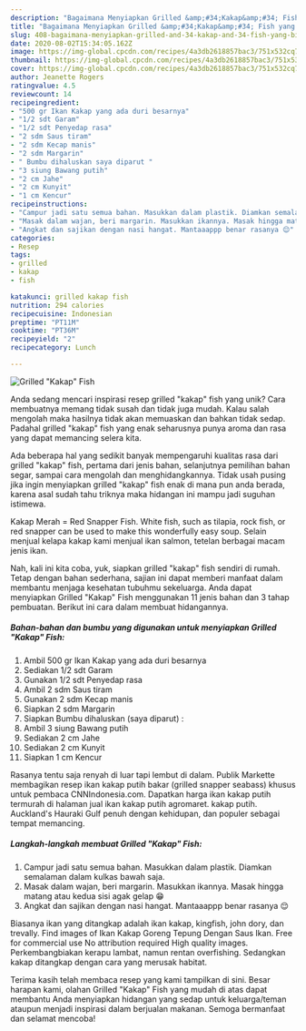 ```yaml
---
description: "Bagaimana Menyiapkan Grilled &amp;#34;Kakap&amp;#34; Fish yang Bisa Manjain Lidah"
title: "Bagaimana Menyiapkan Grilled &amp;#34;Kakap&amp;#34; Fish yang Bisa Manjain Lidah"
slug: 408-bagaimana-menyiapkan-grilled-and-34-kakap-and-34-fish-yang-bisa-manjain-lidah
date: 2020-08-02T15:34:05.162Z
image: https://img-global.cpcdn.com/recipes/4a3db2618857bac3/751x532cq70/grilled-kakap-fish-foto-resep-utama.jpg
thumbnail: https://img-global.cpcdn.com/recipes/4a3db2618857bac3/751x532cq70/grilled-kakap-fish-foto-resep-utama.jpg
cover: https://img-global.cpcdn.com/recipes/4a3db2618857bac3/751x532cq70/grilled-kakap-fish-foto-resep-utama.jpg
author: Jeanette Rogers
ratingvalue: 4.5
reviewcount: 14
recipeingredient:
- "500 gr Ikan Kakap yang ada duri besarnya"
- "1/2 sdt Garam"
- "1/2 sdt Penyedap rasa"
- "2 sdm Saus tiram"
- "2 sdm Kecap manis"
- "2 sdm Margarin"
- " Bumbu dihaluskan saya diparut "
- "3 siung Bawang putih"
- "2 cm Jahe"
- "2 cm Kunyit"
- "1 cm Kencur"
recipeinstructions:
- "Campur jadi satu semua bahan. Masukkan dalam plastik. Diamkan semalaman dalam kulkas bawah saja."
- "Masak dalam wajan, beri margarin. Masukkan ikannya. Masak hingga matang atau kedua sisi agak gelap 😁"
- "Angkat dan sajikan dengan nasi hangat. Mantaaappp benar rasanya 😌"
categories:
- Resep
tags:
- grilled
- kakap
- fish

katakunci: grilled kakap fish 
nutrition: 294 calories
recipecuisine: Indonesian
preptime: "PT11M"
cooktime: "PT36M"
recipeyield: "2"
recipecategory: Lunch

---
```



![Grilled &#34;Kakap&#34; Fish](https://img-global.cpcdn.com/recipes/4a3db2618857bac3/751x532cq70/grilled-kakap-fish-foto-resep-utama.jpg)

Anda sedang mencari inspirasi resep grilled &#34;kakap&#34; fish yang unik? Cara membuatnya memang tidak susah dan tidak juga mudah. Kalau salah mengolah maka hasilnya tidak akan memuaskan dan bahkan tidak sedap. Padahal grilled &#34;kakap&#34; fish yang enak seharusnya punya aroma dan rasa yang dapat memancing selera kita.

Ada beberapa hal yang sedikit banyak mempengaruhi kualitas rasa dari grilled &#34;kakap&#34; fish, pertama dari jenis bahan, selanjutnya pemilihan bahan segar, sampai cara mengolah dan menghidangkannya. Tidak usah pusing jika ingin menyiapkan grilled &#34;kakap&#34; fish enak di mana pun anda berada, karena asal sudah tahu triknya maka hidangan ini mampu jadi suguhan istimewa.

Kakap Merah = Red Snapper Fish. White fish, such as tilapia, rock fish, or red snapper can be used to make this wonderfully easy soup. Selain menjual kelapa kakap kami menjual ikan salmon, tetelan berbagai macam jenis ikan.


Nah, kali ini kita coba, yuk, siapkan grilled &#34;kakap&#34; fish sendiri di rumah. Tetap dengan bahan sederhana, sajian ini dapat memberi manfaat dalam membantu menjaga kesehatan tubuhmu sekeluarga. Anda dapat menyiapkan Grilled &#34;Kakap&#34; Fish menggunakan 11 jenis bahan dan 3 tahap pembuatan. Berikut ini cara dalam membuat hidangannya.

<!--inarticleads1-->

##### Bahan-bahan dan bumbu yang digunakan untuk menyiapkan Grilled &#34;Kakap&#34; Fish:

1. Ambil 500 gr Ikan Kakap yang ada duri besarnya
1. Sediakan 1/2 sdt Garam
1. Gunakan 1/2 sdt Penyedap rasa
1. Ambil 2 sdm Saus tiram
1. Gunakan 2 sdm Kecap manis
1. Siapkan 2 sdm Margarin
1. Siapkan  Bumbu dihaluskan (saya diparut) :
1. Ambil 3 siung Bawang putih
1. Sediakan 2 cm Jahe
1. Sediakan 2 cm Kunyit
1. Siapkan 1 cm Kencur


Rasanya tentu saja renyah di luar tapi lembut di dalam. Publik Markette membagikan resep ikan kakap putih bakar (grilled snapper seabass) khusus untuk pembaca CNNIndonesia.com. Dapatkan harga ikan kakap putih termurah di halaman jual ikan kakap putih agromaret. kakap putih. Auckland&#39;s Hauraki Gulf penuh dengan kehidupan, dan populer sebagai tempat memancing. 

<!--inarticleads2-->

##### Langkah-langkah membuat Grilled &#34;Kakap&#34; Fish:

1. Campur jadi satu semua bahan. Masukkan dalam plastik. Diamkan semalaman dalam kulkas bawah saja.
1. Masak dalam wajan, beri margarin. Masukkan ikannya. Masak hingga matang atau kedua sisi agak gelap 😁
1. Angkat dan sajikan dengan nasi hangat. Mantaaappp benar rasanya 😌


Biasanya ikan yang ditangkap adalah ikan kakap, kingfish, john dory, dan trevally. Find images of Ikan Kakap Goreng Tepung Dengan Saus Ikan. Free for commercial use No attribution required High quality images. Perkembangbiakan kerapu lambat, namun rentan overfishing. Sedangkan kakap ditangkap dengan cara yang merusak habitat. 

Terima kasih telah membaca resep yang kami tampilkan di sini. Besar harapan kami, olahan Grilled &#34;Kakap&#34; Fish yang mudah di atas dapat membantu Anda menyiapkan hidangan yang sedap untuk keluarga/teman ataupun menjadi inspirasi dalam berjualan makanan. Semoga bermanfaat dan selamat mencoba!
